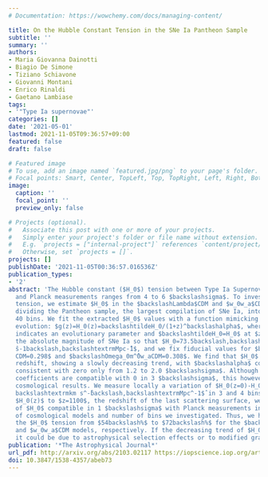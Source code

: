 ```yaml
---
# Documentation: https://wowchemy.com/docs/managing-content/

title: On the Hubble Constant Tension in the SNe Ia Pantheon Sample
subtitle: ''
summary: ''
authors:
- Maria Giovanna Dainotti
- Biagio De Simone
- Tiziano Schiavone
- Giovanni Montani
- Enrico Rinaldi
- Gaetano Lambiase
tags:
- '"Type Ia supernovae"'
categories: []
date: '2021-05-01'
lastmod: 2021-11-05T09:36:57+09:00
featured: false
draft: false

# Featured image
# To use, add an image named `featured.jpg/png` to your page's folder.
# Focal points: Smart, Center, TopLeft, Top, TopRight, Left, Right, BottomLeft, Bottom, BottomRight.
image:
  caption: ''
  focal_point: ''
  preview_only: false

# Projects (optional).
#   Associate this post with one or more of your projects.
#   Simply enter your project's folder or file name without extension.
#   E.g. `projects = ["internal-project"]` references `content/project/deep-learning/index.md`.
#   Otherwise, set `projects = []`.
projects: []
publishDate: '2021-11-05T00:36:57.016536Z'
publication_types:
- '2'
abstract: 'The Hubble constant ($H_0$) tension between Type Ia Supernovae (SNe Ia)
  and Planck measurements ranges from 4 to 6 $backslashsigma$. To investigate this
  tension, we estimate $H_0$ in the $backslashLambda$CDM and $w_0w_a$CDM models by
  dividing the Pantheon sample, the largest compilation of SNe Ia, into 3, 4, 20 and
  40 bins. We fit the extracted $H_0$ values with a function mimicking the redshift
  evolution: $g(z)=H_0(z)=backslashtildeH_0/(1+z)^backslashalpha$, where $backslashalpha$
  indicates an evolutionary parameter and $backslashtildeH_0=H_0$ at $z=0$. We set
  the absolute magnitude of SNe Ia so that $H_0=73.5backslash,backslash, backslashtextrmkm
  ŝ-1backslash,backslashtextrmMpc-̂1$, and we fix fiducial values for $backslashOmega_0m^b̂ackslashLambda
  CDM=0.298$ and $backslashOmega_0m^̂0w_aCDM=0.308$. We find that $H_0$ evolves with
  redshift, showing a slowly decreasing trend, with $backslashalpha$ coefficients
  consistent with zero only from 1.2 to 2.0 $backslashsigma$. Although the $backslashalpha$
  coefficients are compatible with 0 in 3 $backslashsigma$, this however may affect
  cosmological results. We measure locally a variation of $H_0(z=0)-H_0(z=1)=0.4backslash,
  backslashtextrmkm s^-̂backslash,backslashtextrmMpc^-1$̂ in 3 and 4 bins. Extrapolating
  $H_0(z)$ to $z=1100$, the redshift of the last scattering surface, we obtain values
  of $H_0$ compatible in 1 $backslashsigma$ with Planck measurements independently
  of cosmological models and number of bins we investigated. Thus, we have reduced
  the $H_0$ tension from $54backslash%$ to $72backslash%$ for the $backslashLambda$CDM
  and $w_0w_a$CDM models, respectively. If the decreasing trend of $H_0(z)$ is real,
  it could be due to astrophysical selection effects or to modified gravity.'
publication: '*The Astrophysical Journal*'
url_pdf: http://arxiv.org/abs/2103.02117 https://iopscience.iop.org/article/10.3847/1538-4357/abeb73
doi: 10.3847/1538-4357/abeb73
---
```

